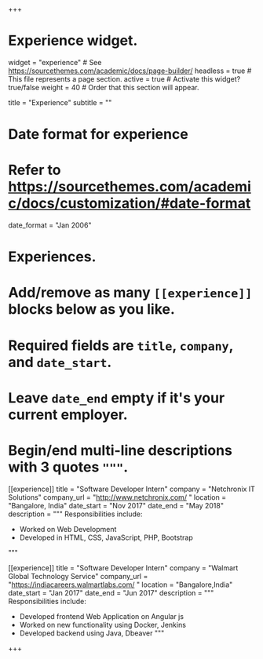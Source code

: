 +++
# Experience widget.
widget = "experience"  # See https://sourcethemes.com/academic/docs/page-builder/
headless = true  # This file represents a page section.
active = true  # Activate this widget? true/false
weight = 40  # Order that this section will appear.

title = "Experience"
subtitle = ""

# Date format for experience
#   Refer to https://sourcethemes.com/academic/docs/customization/#date-format
date_format = "Jan 2006"

# Experiences.
#   Add/remove as many `[[experience]]` blocks below as you like.
#   Required fields are `title`, `company`, and `date_start`.
#   Leave `date_end` empty if it's your current employer.
#   Begin/end multi-line descriptions with 3 quotes `"""`.
[[experience]]
  title = "Software Developer Intern"
  company = "Netchronix IT Solutions"
  company_url = "http://www.netchronix.com/ "
  location = "Bangalore, India"
  date_start = "Nov 2017"
  date_end = "May 2018"
  description = """
  Responsibilities include:
  * Worked on Web Development
  * Developed in HTML, CSS, JavaScript, PHP, Bootstrap
  
  """

[[experience]]
  title = "Software Developer Intern"
  company = "Walmart Global Technology Service"
  company_url = "https://indiacareers.walmartlabs.com/ "
  location = "Bangalore,India"
  date_start = "Jan 2017"
  date_end = "Jun 2017"
  description = """
  Responsibilities include:
  * Developed frontend Web Application on Angular js
  * Worked on new functionality using Docker, Jenkins
  * Developed backend using Java, Dbeaver
  """

+++
